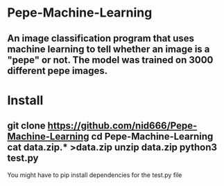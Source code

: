 # Pepe-Machine-Learning
An image classification program that uses machine learning to tell whether an image is a "pepe" or not. The model was trained on 3000 different pepe images. 
---
# Install
git clone https://github.com/nid666/Pepe-Machine-Learning
cd Pepe-Machine-Learning
cat data.zip.* >data.zip
unzip data.zip
python3 test.py
---
You might have to pip install dependencies for the test.py file
